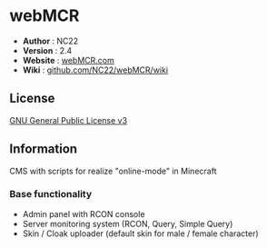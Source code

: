 # webMCR

 - **Author** : NC22
 - **Version** : 2.4
 - **Website** : [webMCR.com](http://webmcr.com)
 - **Wiki** : [github.com/NC22/webMCR/wiki](https://github.com/NC22/webMCR/wiki)

## License 

 [GNU General Public License v3](http://www.gnu.org/licenses/gpl.html) 
 
## Information

 CMS with scripts for realize "online-mode" in Minecraft

### Base functionality

 - Admin panel with RCON console
 - Server monitoring system (RCON, Query, Simple Query)
 - Skin / Cloak uploader (default skin for male / female character)